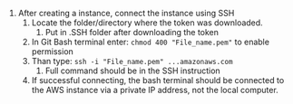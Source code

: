 1. After creating a instance, connect the instance using SSH
   1. Locate the folder/directory where the token was downloaded.
      1. Put in .SSH folder after downloading the token
   2.  In Git Bash terminal enter: `chmod 400 "File_name.pem"` to enable permission
   3. Than type: `ssh -i "File_name.pem" ...amazonaws.com`
      1. Full command should be in the SSH instruction
   4. If successful connecting, the bash terminal should be connected to the AWS instance via a private IP address, not the local computer. 